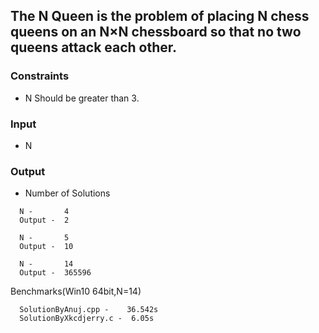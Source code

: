 ## The N Queen is the problem of placing N chess queens on an N×N chessboard so that no two queens attack each other.

### Constraints

- N Should be greater than 3.

### Input

- N

### Output

- Number of Solutions

```
  N -       4
  Output -  2
  
  N -       5
  Output -  10
  
  N -       14
  Output -  365596
```

Benchmarks(Win10 64bit,N=14)

```
  SolutionByAnuj.cpp -    36.542s
  SolutionByXkcdjerry.c -  6.05s
```


